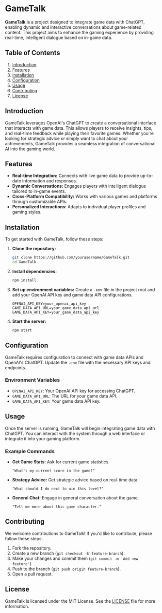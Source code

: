 
# GameTalk

**GameTalk** is a project designed to integrate game data with ChatGPT, enabling dynamic and interactive conversations about game-related content. This project aims to enhance the gaming experience by providing real-time, intelligent dialogue based on in-game data.

## Table of Contents

1. [Introduction](#introduction)
2. [Features](#features)
3. [Installation](#installation)
4. [Configuration](#configuration)
5. [Usage](#usage)
6. [Contributing](#contributing)
7. [License](#license)

## Introduction

GameTalk leverages OpenAI's ChatGPT to create a conversational interface that interacts with game data. This allows players to receive insights, tips, and real-time feedback while playing their favorite games. Whether you're looking for strategic advice or simply want to chat about your achievements, GameTalk provides a seamless integration of conversational AI into the gaming world.

## Features

- **Real-time Integration:** Connects with live game data to provide up-to-date information and responses.
- **Dynamic Conversations:** Engages players with intelligent dialogue tailored to in-game events.
- **Cross-Platform Compatibility:** Works with various games and platforms through customizable APIs.
- **Personalized Interactions:** Adapts to individual player profiles and gaming styles.

## Installation

To get started with GameTalk, follow these steps:

1. **Clone the repository:**
    ```bash
    git clone https://github.com/yourusername/GameTalk.git
    cd GameTalk
    ```

2. **Install dependencies:**
    ```bash
    npm install
    ```

3. **Set up environment variables:**
    Create a `.env` file in the project root and add your OpenAI API key and game data API configurations.
    ```env
    OPENAI_API_KEY=your_openai_api_key
    GAME_DATA_API_URL=your_game_data_api_url
    GAME_DATA_API_KEY=your_game_data_api_key
    ```

4. **Start the server:**
    ```bash
    npm start
    ```

## Configuration

GameTalk requires configuration to connect with game data APIs and OpenAI's ChatGPT. Update the `.env` file with the necessary API keys and endpoints.

### Environment Variables

- `OPENAI_API_KEY`: Your OpenAI API key for accessing ChatGPT.
- `GAME_DATA_API_URL`: The URL for your game data API.
- `GAME_DATA_API_KEY`: Your game data API key.

## Usage

Once the server is running, GameTalk will begin integrating game data with ChatGPT. You can interact with the system through a web interface or integrate it into your gaming platform.

### Example Commands

- **Get Game Stats:** Ask for current game statistics.
    ```text
    "What's my current score in the game?"
    ```

- **Strategy Advice:** Get strategic advice based on real-time data.
    ```text
    "What should I do next to win this level?"
    ```

- **General Chat:** Engage in general conversation about the game.
    ```text
    "Tell me more about this game character."
    ```

## Contributing

We welcome contributions to GameTalk! If you'd like to contribute, please follow these steps:

1. Fork the repository.
2. Create a new branch (`git checkout -b feature-branch`).
3. Make your changes and commit them (`git commit -m 'Add new feature'`).
4. Push to the branch (`git push origin feature-branch`).
5. Open a pull request.

## License

GameTalk is licensed under the MIT License. See the [LICENSE](LICENSE) file for more information.
